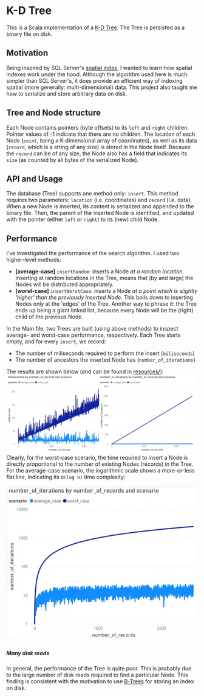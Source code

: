 # K-D Tree

This is a Scala implementation of a [K-D Tree](https://en.wikipedia.org/wiki/K-d_tree). The Tree is persisted as a binary file on disk.

## Motivation
Being inspired by SQL Server's [spatial index](https://docs.microsoft.com/en-us/sql/relational-databases/spatial/spatial-indexes-overview?view=sql-server-ver15#:~:text=SQL%20Server%20supports%20spatial%20data,such%20as%20geometry%20or%20geography.), I wanted to learn how spatial indexes work under the hood. Although the algorithm used here is much simpler than SQL Server's, it does provide an efficient way of indexing spatial (more generally: multi-dimensional) data. This project also taught me how to serialize and store arbitrary data on disk.

## Tree and Node structure
Each Node contains pointers (byte offsets) to its `left` and `right` children. Pointer values of -1 indicate that there are no children. The location of each Node (`point`, being a K-dimensional array of coordinates), as well as its data (`record`, which is a string of any size) is stored in the Node itself. Because the `record` can be of any size, the Node also has a field that indicates its `size` (as counted by all bytes of the serialized Node). 

## API and Usage 
The database (Tree) supports one method only: `insert`. This method requires two parameters: `location` (i.e. coordinates) and `record` (i.e. data). When a new Node is inserted, its content is serialized and appended to the binary file. Then, the parent of the inserted Node is identified, and updated with the pointer (either `left` or `right`) to its (new) child Node.

## Performance
I've investigated the performance of the search algorithm. I used two higher-level methods:
- **[average-case]** `insertRandom`: inserts a Node _at a random location_. Inserting at random locations in the Tree, means that (by and large) the Nodes will be distributed appropriately.
- **[worst-case]** `insertWorstCase`: inserts a Node _at a point which is slightly 'higher' than the previously inserted Node_. This boils down to inserting Nodes only at the 'edges' of the Tree. Another way to phrase it: the Tree ends up being a giant linked list, because every Node will be the (right) child of the previous Node.  

In the Main file, two Trees are built (using above methods) to inspect average- and worst-case performance, respectively. Each Tree starts empty, and for every `insert`, we record:
- The number of miliseconds required to perform the insert (`miliseconds`)
- The number of ancestors the inserted Node has (`number_of_iterations`)  

The results are shown below (and can be found in [resources/](resources/)):
![compare](resources/average_vs_worst_case.jpg)
Clearly, for the worst-case scerario, the time required to insert a Node is directly proportional to the number of existing Nodes (records) in the Tree. For the average-case scenario, the logarithmic scale shows a more-or-less flat line, indicating its `O(log n)` time complexity:

![log_scale](resources/log_scale.jpg?s=100)
##### Many disk reads
In general, the performance of the Tree is quite poor. This is probably due to the large number of disk reads required to find a particular Node. This finding is consistent with the motivation to use [B-Trees](https://en.wikipedia.org/wiki/B-tree) for storing an index on disk. 



